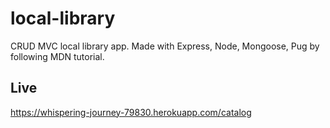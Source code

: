 # local-library
CRUD MVC local library app. Made with Express, Node, Mongoose, Pug by following MDN tutorial. 

## Live 

https://whispering-journey-79830.herokuapp.com/catalog
